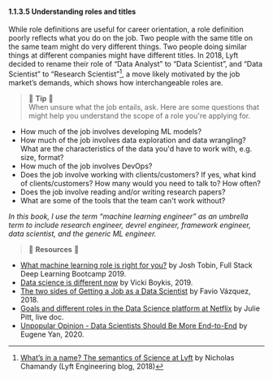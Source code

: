 #### 1.1.3.5 Understanding roles and titles

While role definitions are useful for career orientation, a role definition poorly reflects what you do on the job. Two people with the same title on the same team might do very different things. Two people doing similar things at different companies might have different titles. In 2018, Lyft decided to rename their role of “Data Analyst” to “Data Scientist”, and “Data Scientist” to “Research Scientist”[^13], a move likely motivated by the job market’s demands, which shows how interchangeable roles are.


> 🌳 **Tip** 🌳<br>
When unsure what the job entails, ask. Here are some questions that might help you understand the scope of a role you're applying for.
- How much of the job involves developing ML models?
- How much of the job involves data exploration and data wrangling? What are the characteristics of the data you'd have to work with, e.g. size, format?
- How much of the job involves DevOps?
- Does the job involve working with clients/customers? If yes, what kind of clients/customers? How many would you need to talk to? How often?
- Does the job involve reading and/or writing research papers?
- What are some of the tools that the team can't work without?


_In this book, I use the term “machine learning engineer” as an umbrella term to include research engineer, devrel engineer, framework engineer, data scientist, and the generic ML engineer._

> 🌊 **Resources** 🌊
- [What machine learning role is right for you?](https://www.youtube.com/watch?v=mO0CoRQ7Iuo) by Josh Tobin, Full Stack Deep Learning Bootcamp 2019.
- [Data science is different now](https://veekaybee.github.io/2019/02/13/data-science-is-different/) by Vicki Boykis, 2019.
- [The two sides of Getting a Job as a Data Scientist](https://www.kdnuggets.com/2018/03/two-sides-getting-job-data-scientist.html) by Favio Vázquez, 2018.
- [Goals and different roles in the Data Science platform at Netflix](https://docs.google.com/document/d/1bC70WBJVigOICTx2Pm1xpkWnW8GVuNTLsUqawclPRhM/edit) by Julie Pitt, live doc.
- [Unpopular Opinion - Data Scientists Should Be More End-to-End](https://eugeneyan.com/writing/end-to-end-data-science/ ) by Eugene Yan, 2020.


[^13]:
     [What’s in a name? The semantics of Science at Lyft](https://medium.com/@chamandy/whats-in-a-name-ce42f419d16c) by Nicholas Chamandy (Lyft Engineering blog, 2018)